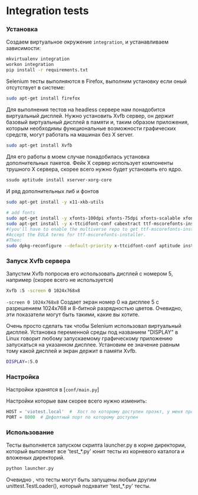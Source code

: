 Integration tests
================

### Установка 

Создаем виртуальное окружение `integration`, и устанавливаем зависимости:

```bash
mkvirtualenv integration
workon integration
pip install -r requirements.txt
```

Selenium тесты выполняются в Firefox, выполним установку если оный отсутствует в системе:

```bash
sudo apt-get install firefox
```

Для выполнения тестов на headless сервере нам понадобится виртуальный дисплей.
Нужно установить Xvfb сервер, он держит базовый виртуальный дисплей в памяти и, таким образом приложения,
которым необходимы функциональные возможности графических средств, могут работать на машинах без X server.

```bash
sudo apt-get install Xvfb
```

Для его работы в моем случае понадобилась установка дополнительных пакетов.
Фейк Х сервер использует компоненты трушного Х сервера, скорее всего нужно будет установить его ядро.

```bash
ssudo aptitude install xserver-xorg-core
```
И ряд дополнительных либ и фонтов

```bash
sudo apt-get install -y x11-xkb-utils
 
# add fonts
sudo apt-get install -y xfonts-100dpi xfonts-75dpi xfonts-scalable xfonts-cyrillic
sudo apt-get install -y x-ttcidfont-conf cabextract ttf-mscorefonts-installer
#(you'll have to enable the multiverse repo to get ttf-mscorefonts-installer)
#Accept the EULA terms for ttf-mscorefonts-installer.
#Then:
sudo dpkg-reconfigure --default-priority x-ttcidfont-conf aptitude install xserver-xorg-core
```

### Запуск Xvfb сервера

Запустим Xvfb попросив его использовать дисплей с номером 5, например (скорее всего не используется)

```bash
Xvfb :5 -screen 0 1024x768x8
```


`-screen 0 1024x768x8` Создает экран номер 0 на дисплее 5 с разрешением 1024x768 и 8-битной разрядностью цветов.
Очевидно, эти показатели могут быть такими, какие вы хотите.

Очень просто сделать так чтобы Selenium использовал виртуальный дисплей. 
Установка переменной среды под названием "DISPLAY" в Linux говорит любому запускаемому графическому приложению запускаться на указанном дисплее.
Установим ее значение равным тому какой дисплей и экран держит в памяти Xvfb.

```bash
DISPLAY=:5.0
```

### Настройка

Настройки хранятся в [`conf/main.py`]

Настройки которые вам скорее всего нужно изменить:

```python
HOST = 'viotest.local'  #  Хост по которому доступен проэкт, у меня проэт развернут локально и viotest.local переадресуется на 127.0.0.1 .
PORT = 8000  # Дефолтный порт по которому доступен
```


### Использование

Тесты выполняется запуском скрипта launcher.py в корне директории, который выполняет все 'test_*.py' юнит тесты из корневого каталога и вложеных директорий.

```bash
python launcher.py
```

Очевидно , что тесты могут быть запущены любым другим unittest.TestLoader(), который подхватит 'test_*.py' тесты.
